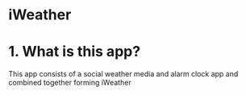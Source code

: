 # iWeather
# 1. What is this app? 
This app consists of a social weather media and alarm clock app and combined together forming iWeather 
